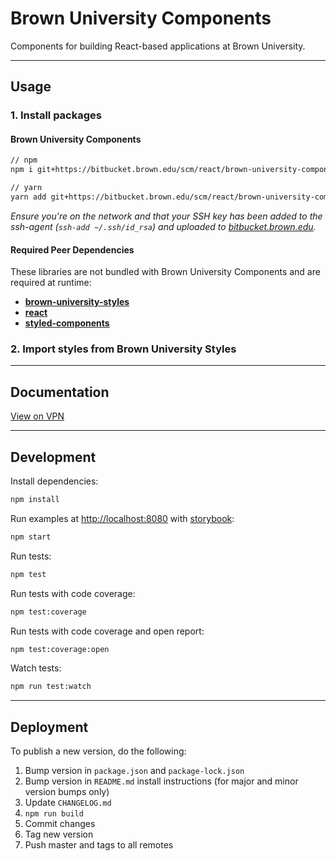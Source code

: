 # Brown University Components

Components for building React-based applications at Brown University.

---

## Usage

### 1. Install packages

#### Brown University Components

```sh
// npm
npm i git+https://bitbucket.brown.edu/scm/react/brown-university-components.git#semver:^1.6

// yarn
yarn add git+https://bitbucket.brown.edu/scm/react/brown-university-components.git#^1.6
```

_Ensure you're on the network and that your SSH key has been added to the ssh-agent (`ssh-add ~/.ssh/id_rsa`) and uploaded to [bitbucket.brown.edu](https://bitbucket.brown.edu/plugins/servlet/ssh/account/keys)._

#### Required Peer Dependencies

These libraries are not bundled with Brown University Components and are required at runtime:

- [**brown-university-styles**](https://bitbucket.brown.edu/projects/REACT/repos/brown-university-styles)
- [**react**](https://www.npmjs.com/package/react)
- [**styled-components**](https://www.npmjs.com/package/styled-components)

### 2. Import styles from Brown University Styles

---

## Documentation

[View on VPN](https://design.cis.brown.edu/brown-university-components/)

---

## Development

Install dependencies:

```sh
npm install
```

Run examples at [http://localhost:8080](http://localhost:8080/) with [storybook](https://storybook.js.org/):

```sh
npm start
```

Run tests:

```sh
npm test
```

Run tests with code coverage:

```sh
npm test:coverage
```

Run tests with code coverage and open report:

```sh
npm test:coverage:open
```

Watch tests:

```sh
npm run test:watch
```

---

## Deployment

To publish a new version, do the following:

1. Bump version in `package.json` and `package-lock.json`
2. Bump version in `README.md` install instructions (for major and minor version bumps only)
3. Update `CHANGELOG.md`
4. `npm run build`
5. Commit changes
6. Tag new version
7. Push master and tags to all remotes
